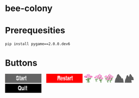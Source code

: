 # bee-colony

# Prerequesities

    pip install pygame==2.0.0.dev6


# Buttons

<img src=readmeimg/start.png width="120" height="30">&nbsp;&nbsp;&nbsp;&nbsp;<img src=readmeimg/restart.png width="120" height="30">      <img src=readmeimg/flower1.png width="30" height="30">      <img src=readmeimg/flower2.png width="30" height="30">      <img src=readmeimg/flower3.png width="30" height="30">      <img src=readmeimg/smallrock.png width="30" height="30">      <img src=readmeimg/bigrock.png width="30" height="30">      <img src=readmeimg/quit.png width="120" height="30">

